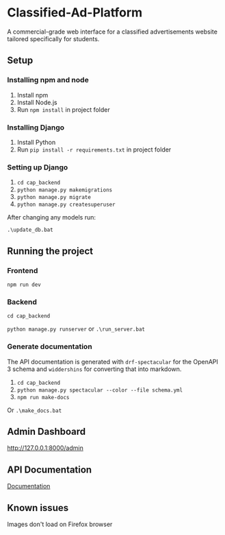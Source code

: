 # Classified-Ad-Platform

A commercial-grade web interface for a classified advertisements website tailored specifically for students.

## Setup

### Installing npm and node

1. Install npm
2. Install Node.js
3. Run `npm install` in project folder

### Installing Django

1. Install Python
2. Run `pip install -r requirements.txt` in project folder

### Setting up Django

1. `cd cap_backend`
2. `python manage.py makemigrations`
3. `python manage.py migrate`
4. `python manage.py createsuperuser`

After changing any models run:

`.\update_db.bat`

## Running the project

### Frontend

`npm run dev`

### Backend

`cd cap_backend`

`python manage.py runserver` or `.\run_server.bat`

### Generate documentation

The API documentation is generated with `drf-spectacular` for the OpenAPI 3 schema and `widdershins` for converting that into markdown.

1. `cd cap_backend`
2. `python manage.py spectacular --color --file schema.yml`
3. `npm run make-docs`

Or `.\make_docs.bat`

## Admin Dashboard

<http://127.0.0.1:8000/admin>

## API Documentation

[Documentation](cap_backend/docs.md)

## Known issues

Images don't load on Firefox browser
